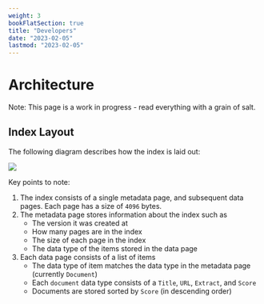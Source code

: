 ```yaml
---
weight: 3
bookFlatSection: true
title: "Developers"
date: "2023-02-05"
lastmod: "2023-02-05"
---
```


# Architecture
Note: This page is a work in progress - read everything with a grain of salt.

## Index Layout
The following diagram describes how the index is laid out:

![](/TinyIndexStorageLayout.png)

Key points to note:
1. The index consists of a single metadata page, and subsequent data pages. Each page has a size of `4096` bytes.
2. The metadata page stores information about the index such as 
    - The version it was created at
    - How many pages are in the index
    - The size of each page in the index
    - The data type of the items stored in the data page
3. Each data page consists of a list of items
    - The data type of item matches the data type in the metadata page (currently `Document`)
    - Each `document` data type consists of a `Title`, `URL`, `Extract`, and `Score`
    - Documents are stored sorted by `Score` (in descending order)